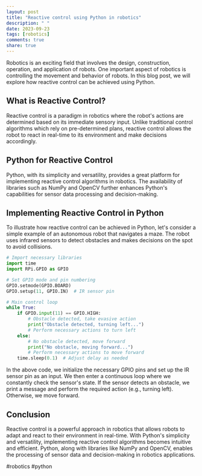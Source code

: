 ```yaml
---
layout: post
title: "Reactive control using Python in robotics"
description: " "
date: 2023-09-23
tags: [robotics]
comments: true
share: true
---
```


Robotics is an exciting field that involves the design, construction, operation, and application of robots. One important aspect of robotics is controlling the movement and behavior of robots. In this blog post, we will explore how reactive control can be achieved using Python.

## What is Reactive Control?

Reactive control is a paradigm in robotics where the robot's actions are determined based on its immediate sensory input. Unlike traditional control algorithms which rely on pre-determined plans, reactive control allows the robot to react in real-time to its environment and make decisions accordingly.

## Python for Reactive Control

Python, with its simplicity and versatility, provides a great platform for implementing reactive control algorithms in robotics. The availability of libraries such as NumPy and OpenCV further enhances Python's capabilities for sensor data processing and decision-making.

## Implementing Reactive Control in Python

To illustrate how reactive control can be achieved in Python, let's consider a simple example of an autonomous robot that navigates a maze. The robot uses infrared sensors to detect obstacles and makes decisions on the spot to avoid collisions.

```python
# Import necessary libraries
import time
import RPi.GPIO as GPIO

# Set GPIO mode and pin numbering
GPIO.setmode(GPIO.BOARD)
GPIO.setup(11, GPIO.IN)  # IR sensor pin

# Main control loop
while True:
    if GPIO.input(11) == GPIO.HIGH:
        # Obstacle detected, take evasive action
        print("Obstacle detected, turning left...")
        # Perform necessary actions to turn left
    else:
        # No obstacle detected, move forward
        print("No obstacle, moving forward...")
        # Perform necessary actions to move forward
    time.sleep(0.1)  # Adjust delay as needed
```

In the above code, we initialize the necessary GPIO pins and set up the IR sensor pin as an input. We then enter a continuous loop where we constantly check the sensor's state. If the sensor detects an obstacle, we print a message and perform the required action (e.g., turning left). Otherwise, we move forward.

## Conclusion

Reactive control is a powerful approach in robotics that allows robots to adapt and react to their environment in real-time. With Python's simplicity and versatility, implementing reactive control algorithms becomes intuitive and efficient. Python, along with libraries like NumPy and OpenCV, enables the processing of sensor data and decision-making in robotics applications.

#robotics #python